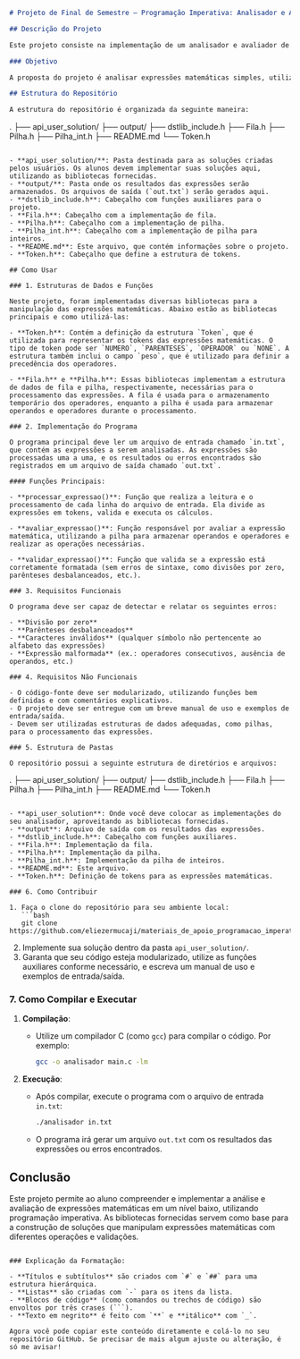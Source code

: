 ```markdown
# Projeto de Final de Semestre – Programação Imperativa: Analisador e Avaliador de Expressões Matemáticas

## Descrição do Projeto

Este projeto consiste na implementação de um analisador e avaliador de expressões matemáticas, desenvolvido em C. O objetivo é permitir que o aluno compreenda como as expressões matemáticas são analisadas, interpretadas e avaliadas por um computador. O programa recebe um arquivo de entrada (`in.txt`), processa as expressões matemáticas e gera um arquivo de saída (`out.txt`) contendo os resultados das expressões ou os erros encontrados.

### Objetivo

A proposta do projeto é analisar expressões matemáticas simples, utilizando números de um único dígito, e realizar as operações aritméticas necessárias. O projeto é desenvolvido utilizando conceitos de Programação Imperativa e estruturação modularizada, com foco no uso de estruturas de dados como pilhas e filas.

## Estrutura do Repositório

A estrutura do repositório é organizada da seguinte maneira:

```

.
├── api\_user\_solution/
├── output/
├── dstlib\_include.h
├── Fila.h
├── Pilha.h
├── Pilha\_int.h
├── README.md
└── Token.h

```

- **api_user_solution/**: Pasta destinada para as soluções criadas pelos usuários. Os alunos devem implementar suas soluções aqui, utilizando as bibliotecas fornecidas.
- **output/**: Pasta onde os resultados das expressões serão armazenados. Os arquivos de saída (`out.txt`) serão gerados aqui.
- **dstlib_include.h**: Cabeçalho com funções auxiliares para o projeto.
- **Fila.h**: Cabeçalho com a implementação de fila.
- **Pilha.h**: Cabeçalho com a implementação de pilha.
- **Pilha_int.h**: Cabeçalho com a implementação de pilha para inteiros.
- **README.md**: Este arquivo, que contém informações sobre o projeto.
- **Token.h**: Cabeçalho que define a estrutura de tokens.

## Como Usar

### 1. Estruturas de Dados e Funções

Neste projeto, foram implementadas diversas bibliotecas para a manipulação das expressões matemáticas. Abaixo estão as bibliotecas principais e como utilizá-las:

- **Token.h**: Contém a definição da estrutura `Token`, que é utilizada para representar os tokens das expressões matemáticas. O tipo de token pode ser `NUMERO`, `PARENTESES`, `OPERADOR` ou `NONE`. A estrutura também inclui o campo `peso`, que é utilizado para definir a precedência dos operadores.

- **Fila.h** e **Pilha.h**: Essas bibliotecas implementam a estrutura de dados de fila e pilha, respectivamente, necessárias para o processamento das expressões. A fila é usada para o armazenamento temporário dos operadores, enquanto a pilha é usada para armazenar operandos e operadores durante o processamento.

### 2. Implementação do Programa

O programa principal deve ler um arquivo de entrada chamado `in.txt`, que contém as expressões a serem analisadas. As expressões são processadas uma a uma, e os resultados ou erros encontrados são registrados em um arquivo de saída chamado `out.txt`.

#### Funções Principais:

- **processar_expressao()**: Função que realiza a leitura e o processamento de cada linha do arquivo de entrada. Ela divide as expressões em tokens, valida e executa os cálculos.
  
- **avaliar_expressao()**: Função responsável por avaliar a expressão matemática, utilizando a pilha para armazenar operandos e operadores e realizar as operações necessárias.

- **validar_expressao()**: Função que valida se a expressão está corretamente formatada (sem erros de sintaxe, como divisões por zero, parênteses desbalanceados, etc.).

### 3. Requisitos Funcionais

O programa deve ser capaz de detectar e relatar os seguintes erros:

- **Divisão por zero**
- **Parênteses desbalanceados**
- **Caracteres inválidos** (qualquer símbolo não pertencente ao alfabeto das expressões)
- **Expressão malformada** (ex.: operadores consecutivos, ausência de operandos, etc.)

### 4. Requisitos Não Funcionais

- O código-fonte deve ser modularizado, utilizando funções bem definidas e com comentários explicativos.
- O projeto deve ser entregue com um breve manual de uso e exemplos de entrada/saída.
- Devem ser utilizadas estruturas de dados adequadas, como pilhas, para o processamento das expressões.

### 5. Estrutura de Pastas

O repositório possui a seguinte estrutura de diretórios e arquivos:

```

.
├── api\_user\_solution/
├── output/
├── dstlib\_include.h
├── Fila.h
├── Pilha.h
├── Pilha\_int.h
├── README.md
└── Token.h

````

- **api_user_solution**: Onde você deve colocar as implementações do seu analisador, aproveitando as bibliotecas fornecidas.
- **output**: Arquivo de saída com os resultados das expressões.
- **dstlib_include.h**: Cabeçalho com funções auxiliares.
- **Fila.h**: Implementação da fila.
- **Pilha.h**: Implementação da pilha.
- **Pilha_int.h**: Implementação da pilha de inteiros.
- **README.md**: Este arquivo.
- **Token.h**: Definição de tokens para as expressões matemáticas.

### 6. Como Contribuir

1. Faça o clone do repositório para seu ambiente local:
   ```bash
   git clone https://github.com/eliezermucaji/materiais_de_apoio_programacao_imperativa.git
````

2. Implemente sua solução dentro da pasta `api_user_solution/`.
3. Garanta que seu código esteja modularizado, utilize as funções auxiliares conforme necessário, e escreva um manual de uso e exemplos de entrada/saída.

### 7. Como Compilar e Executar

1. **Compilação**:

   * Utilize um compilador C (como `gcc`) para compilar o código. Por exemplo:

     ```bash
     gcc -o analisador main.c -lm
     ```

2. **Execução**:

   * Após compilar, execute o programa com o arquivo de entrada `in.txt`:

     ```bash
     ./analisador in.txt
     ```

   * O programa irá gerar um arquivo `out.txt` com os resultados das expressões ou erros encontrados.

## Conclusão

Este projeto permite ao aluno compreender e implementar a análise e avaliação de expressões matemáticas em um nível baixo, utilizando programação imperativa. As bibliotecas fornecidas servem como base para a construção de soluções que manipulam expressões matemáticas com diferentes operações e validações.

````

### Explicação da Formatação:

- **Títulos e subtítulos** são criados com `#` e `##` para uma estrutura hierárquica.
- **Listas** são criadas com `-` para os itens da lista.
- **Blocos de código** (como comandos ou trechos de código) são envoltos por três crases (```).
- **Texto em negrito** é feito com `**` e **itálico** com `_`.

Agora você pode copiar este conteúdo diretamente e colá-lo no seu repositório GitHub. Se precisar de mais algum ajuste ou alteração, é só me avisar!
````
